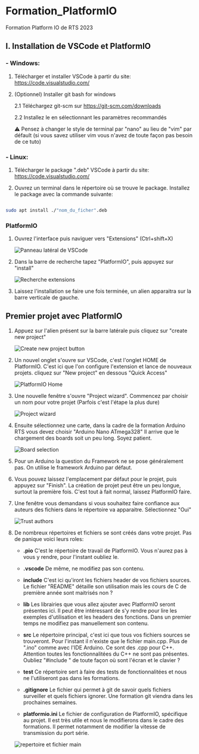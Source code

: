 # Formation_PlatformIO
Formation Platform IO de RTS 2023

## I. Installation de VSCode et PlatformIO

### - Windows:

1. Télécharger et installer VSCode à partir du site: https://code.visualstudio.com/

2. (Optionnel) Installer git bash for windows

    2.1 Téléchargez git-scm sur https://git-scm.com/downloads 

    2.2 Installez le en sélectionnant les paramètres recommandés 
    
    :warning: Pensez à changer le style de terminal par "nano" au lieu de "vim" par défault (si vous savez utiliser vim vous n'avez de toute façon pas besoin de ce tuto)

### - Linux:

1. Télécharger le package ".deb" VSCode à partir du site: https://code.visualstudio.com/ 

2. Ouvrez un terminal dans le répertoire où se trouve le package. Installez le package avec la commande suivante:

```bash

sudo apt install ./"nom_du_ficher".deb

```
### PlatformIO

1. Ouvrez l'interface puis naviguer vers "Extensions" (Ctrl+shift+X)

    ![Panneau latéral de VSCode](./images/extension.png)

2. Dans la barre de recherche tapez "PlatformIO", puis appuyez sur "install"

    ![Recherche extensions](./images/recherche.png)

3. Laissez l'installation se faire une fois terminée, un alien apparaitra sur la barre verticale de gauche.

## Premier projet avec PlatformIO

1. Appuez sur l'alien présent sur la barre latérale puis cliquez sur "create new project"

    ![Create new project button](./images/create_new_project.png)

2. Un nouvel onglet s'ouvre sur VSCode, c'est l'onglet HOME de PlatformIO. C'est ici que l'on configure l'extension et lance de nouveaux projets. cliquez sur "New project" en dessous "Quick Access"

    ![PlatformIO Home](./images/home.png)

3. Une nouvelle fenêtre s'ouvre "Project wizard". Commencez par choisir un nom pour votre projet (Parfois c'est l'étape la plus dure)

    ![Project wizard](./images/project_wizard.png)

4. Ensuite sélectionnez une carte, dans la cadre de la formation Arduino RTS vous devez choisir "Arduino Nano ATmega328" Il arrive que le chargement des boards soit un peu long. Soyez patient.

    ![Board selection](./images/board.png)

5. Pour un Arduino la question du Framework ne se pose généralement pas. On utilise le framework Arduino par défaut. 

6. Vous pouvez laissez l'emplacement par défaut pour le projet, puis appuyez sur "Finish". La création de projet peut être un peu longue, surtout la première fois. C'est tout à fait normal, laissez PlatformIO faire.

7. Une fenêtre vous demandans si vous souhaitez faire confiance aux auteurs des fichiers dans le répertoire va apparaitre. Sélectionnez "Oui"

    ![Trust authors](./images/trust_authors.png)

8. De nombreux répertoires et fichiers se sont créés dans votre projet. Pas de panique voici leurs roles:

    -  **.pio** C'est le répertoire de travail de PlatformIO. Vous n'aurez pas à vous y rendre, pour l'instant oubliez le.

    - **.vscode** De même, ne modifiez pas son contenu.

    - **include** C'est ici qu'iront les fichiers header de vos fichiers sources. Le fichier "README" détaille son utilisation mais les cours de C de première année sont maitrisés non ?

    - **lib** Les librairies que vous allez ajouter avec PlatformIO seront présentes ici. Il peut être intéressant de s'y rendre pour lire les exemples d'utilisation et les headers des fonctions. Dans un premier temps ne modifiez pas manuellement son contenu.

    - **src** Le répertoire principal, c'est ici que tous vos fichiers sources se trouveront. Pour l'instant il n'existe que le fichier main.cpp. Plus de ".ino" comme avec l'IDE Arduino. Ce sont des .cpp pour C++. Attention toutes les fonctionnalitées du C++ ne sont pas présentes. Oubliez "#include <iostream>" de toute façon où sont l'écran et le clavier ?

    - **test** Ce répertoire sert à faire des tests de fonctionnalitées et nous ne l'utiliseront pas dans les formations.

    - **.gitignore** Le fichier qui permet à git de savoir quels fichiers surveiller et quels fichiers ignorer. Une formation git viendra dans les prochaines semaines.

    - **platformio.ini** Le fichier de configuration de PlatformIO, spécifique au projet. Il est très utile et nous le modifierons dans le cadre des formations. Il permet notamment de modifier la vitesse de transmission du port série.

    ![repertoire et fichier main](./images/main_cpp.png)